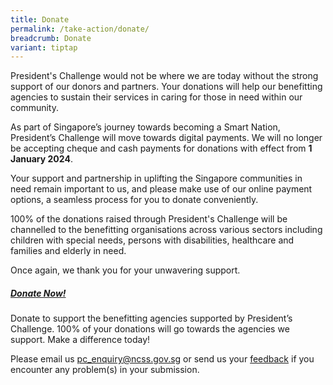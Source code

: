 ```yaml
---
title: Donate
permalink: /take-action/donate/
breadcrumb: Donate
variant: tiptap
---
```

<p>President's Challenge would not be where we are today without the strong
support of our donors and partners. Your donations will help our benefitting
agencies to sustain their services in caring for those in need within our
community.</p>
<p>As part of Singapore’s journey towards becoming a Smart Nation, President’s
Challenge will move towards digital payments. We will no longer be accepting
cheque and cash payments for donations with effect from <strong>1 January 2024</strong>.</p>
<p>Your support and partnership in uplifting the Singapore communities in
need remain important to us, and please make use of our online payment
options, a seamless process for you to donate conveniently.</p>
<p>100% of the donations raised through President's Challenge will be channelled
to the benefitting organisations across various sectors including children
with special needs, persons with disabilities, healthcare and families
and elderly in need.</p>
<p>Once again, we thank you for your unwavering support.</p>
<h5><a href="https://donate.stripe.com/00gcQzevAcvq47e4gy" rel="noopener noreferrer nofollow" target="_blank">Donate Now!</a></h5>
<p>Donate to support the benefitting agencies supported by President’s Challenge.
100% of your donations will go towards the agencies we support. Make a
difference today!</p>
<p>Please email us <a href="pc_enquiry@ncss.gov.sg" rel="noopener noreferrer nofollow" target="_blank">pc_enquiry@ncss.gov.sg</a> or
send us your <a href="https://form.gov.sg/5e7c0d4734d8b200113b99be" rel="noopener noreferrer nofollow" target="_blank">feedback</a> if
you encounter any problem(s) in your submission.</p>